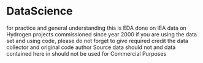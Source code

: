 # DataScience
for practice and general understanding
this is EDA done on IEA data on Hydrogen projects commissioned since year 2000
if you are using the data set and using code, please do not forget to give required credit the data collector and original code author
Source data should not and data contained here in should not be used for Commercial Purposes
